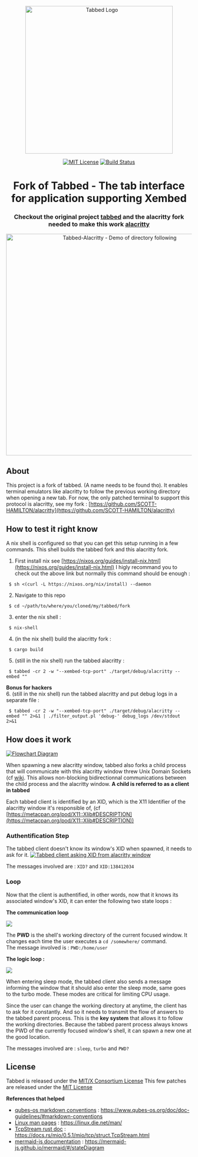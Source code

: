 <p align="center">
    <img width="400" alt="Tabbed Logo" src="https://tools.suckless.org/tabbed/tabbed.png">
</p>

<p align="center">
      <a href="https://scott-hamilton.mit-license.org/"><img alt="MIT License" src="https://img.shields.io/badge/License-MIT-525252.svg?labelColor=292929&logo=creative%20commons&style=for-the-badge" /></a>
	  <a href="https://github.com/SCOTT-HAMILTON/tabbed/actions"><img alt="Build Status" src="https://img.shields.io/endpoint.svg?url=https%3A%2F%2Factions-badge.atrox.dev%2FSCOTT-HAMILTON%2Ftabbed%2Fbadge&style=for-the-badge" /></a>
</p>

<h1 align="center">Fork of Tabbed - The tab interface for application supporting Xembed </h1>
<h3 align="center">Checkout the original project <a href="https://tools.suckless.org/tabbed/">tabbed</a> and the alacritty fork needed to make this work <a href="https://github.com/SCOTT-HAMILTON/alacritty">alacritty</a></h3>

<p align="center">
  <img width="600"
       alt="Tabbed-Alacritty - Demo of directory following"
       src="https://user-images.githubusercontent.com/24496705/114190710-e47e2000-994b-11eb-89e4-0ceef358b251.gif">
</p>

## About

This project is a fork of tabbed. (A name needs to be found tho).
It enables terminal emulators like alacritty to follow the previous working directory when opening a new tab.
For now, the only patched terminal to support this protocol is alacritty, see my fork : [https://github.com/SCOTT-HAMILTON/alacritty](https://github.com/SCOTT-HAMILTON/alacritty)

## How to test it right know

A nix shell is configured so that you can get this setup running in a few commands.
This shell builds the tabbed fork and this alacritty fork.

1. First install nix see [https://nixos.org/guides/install-nix.html](https://nixos.org/guides/install-nix.html)
I higly recommand you to check out the above link but normally this command should be enough : 
```shell_session
 $ sh <(curl -L https://nixos.org/nix/install) --daemon
```
2. Navigate to this repo
```shell_session
 $ cd ~/path/to/where/you/cloned/my/tabbed/fork
```
3. enter the nix shell : 
```shell_session
 $ nix-shell
```
4. (in the nix shell) build the alacritty fork : 
```shell_session
 $ cargo build
```
5. (still in the nix shell) run the tabbed alacritty : 
```shell_session
 $ tabbed -cr 2 -w "--xembed-tcp-port" ./target/debug/alacritty --embed ""
```
**Bonus for hackers**  
6. (still in the nix shell) run the tabbed alacritty and put debug logs in a separate file : 
```shell_session
 $ tabbed -cr 2 -w "--xembed-tcp-port" ./target/debug/alacritty --embed "" 2>&1 | ./filter_output.pl 'debug-' debug_logs /dev/stdout 2>&1
```

## How does it work

[![Flowchart Diagram](https://mermaid.ink/img/eyJjb2RlIjoiZ3JhcGggVERcbiAgICBBW1RhYmJlZCBwYXJlbnQgcHJvY2Vzc11cbiAgICBcbiAgICBBIC0tPnxYSUQgMXwgVEMxW1RhYmJlZCBDbGllbnQgMV1cbiAgICBBIC0tPnxYSUQgMnwgVEMyW1RhYmJlZCBDbGllbnQgMl1cbiAgICBBIC0tPnxYSUQgM3wgVEMzW1RhYmJlZCBDbGllbnQgM11cbiAgICBUQzEgLS0-IEExW0FsYWNyaXR0eSB0YWIgMV1cbiAgICBUQzIgLS0-IEEyW0FsYWNyaXR0eSB0YWIgMl1cbiAgICBUQzMgLS0-IEEzW0FsYWNyaXR0eSB0YWIgM11cbiAgICAiLCJtZXJtYWlkIjp7InRoZW1lIjoiZGFyayJ9LCJ1cGRhdGVFZGl0b3IiOmZhbHNlfQ)](https://mermaid-js.github.io/mermaid-live-editor/#/edit/eyJjb2RlIjoiZ3JhcGggVERcbiAgICBBW1RhYmJlZCBwYXJlbnQgcHJvY2Vzc11cbiAgICBcbiAgICBBIC0tPnxYSUQgMXwgVEMxW1RhYmJlZCBDbGllbnQgMV1cbiAgICBBIC0tPnxYSUQgMnwgVEMyW1RhYmJlZCBDbGllbnQgMl1cbiAgICBBIC0tPnxYSUQgM3wgVEMzW1RhYmJlZCBDbGllbnQgM11cbiAgICBUQzEgLS0-IEExW0FsYWNyaXR0eSB0YWIgMV1cbiAgICBUQzIgLS0-IEEyW0FsYWNyaXR0eSB0YWIgMl1cbiAgICBUQzMgLS0-IEEzW0FsYWNyaXR0eSB0YWIgM11cbiAgICAiLCJtZXJtYWlkIjp7InRoZW1lIjoiZGFyayJ9LCJ1cGRhdGVFZGl0b3IiOmZhbHNlfQ)

When spawning a new alacritty window, tabbed also forks a child process that will communicate with this alacritty window threw Unix Domain Sockets (cf [wiki](https://systemprogrammingatntu.github.io/mp2/unix_socket.html).
This allows non-blocking bidirectionnal communications between the child process and the alacritty window.
**A child is referred to as a client in tabbed**

Each tabbed client is identified by an XID, which is the X11 Identifier of the alacritty window it's responsible of, (cf [https://metacpan.org/pod/X11::Xlib#DESCRIPTION](https://metacpan.org/pod/X11::Xlib#DESCRIPTION))

### Authentification Step 

The tabbed client doesn't know its window's XID when spawned, it needs to ask for it.
[![Tabbed client asking XID from alacritty window](https://mermaid.ink/img/eyJjb2RlIjoic2VxdWVuY2VEaWFncmFtXG4gICAgVGFiYmVkIENsaWVudCAxLT4-K0FsYWNyaXR0eSBUYWIgMTogSGVsbG8gQWxhY3JpdHR5LCB3aGF0J3MgeW91ciBYMTEgV2luZG93IElkZW50aWZpZXIgP1xuICAgIEFsYWNyaXR0eSBUYWIgMS0tPj4tVGFiYmVkIENsaWVudCAxOiBIaSwgbXkgWElEIGlzIDEzODQxMjAzNC5cbiAgICAgICAgICAgICIsIm1lcm1haWQiOnsidGhlbWUiOiJkZWZhdWx0In0sInVwZGF0ZUVkaXRvciI6ZmFsc2V9)](https://mermaid-js.github.io/mermaid-live-editor/#/edit/eyJjb2RlIjoic2VxdWVuY2VEaWFncmFtXG4gICAgVGFiYmVkIENsaWVudCAxLT4-K0FsYWNyaXR0eSBUYWIgMTogSGVsbG8gQWxhY3JpdHR5LCB3aGF0J3MgeW91ciBYMTEgV2luZG93IElkZW50aWZpZXIgP1xuICAgIEFsYWNyaXR0eSBUYWIgMS0tPj4tVGFiYmVkIENsaWVudCAxOiBIaSwgbXkgWElEIGlzIDEzODQxMjAzNC5cbiAgICAgICAgICAgICIsIm1lcm1haWQiOnsidGhlbWUiOiJkZWZhdWx0In0sInVwZGF0ZUVkaXRvciI6ZmFsc2V9)

The messages involved are : 
`XID?` and `XID:138412034`

### Loop

Now that the client is authentified, in other words, now that it knows its associated window's XID, it can enter the following two state loops :  

**The communication loop**

[![](https://mermaid.ink/img/eyJjb2RlIjoic3RhdGVEaWFncmFtLXYyXG4gICAgc3RhdGUgXCJEaWQgSSByZWNlaXZlIGEgbWVzc2FnZSA_XCIgYXMgVDFcbiAgICBzdGF0ZSBcIklmIGl0J3MgYSBQV0QgQW5zd2VyLCBzYXZlIGl0IGZvciBsYXRlclwiIGFzIFNcblxuICAgIFsqXSAtLT4gVDFcbiAgICBUMSAtLT4gTm9cbiAgICBObyAtLT4gVDFcbiAgICBUMSAtLT4gWWVzXG4gICAgWWVzIC0tPiBTXG4gICAgUyAtLT4gVDFcbiIsIm1lcm1haWQiOnsidGhlbWUiOiJkZWZhdWx0In0sInVwZGF0ZUVkaXRvciI6ZmFsc2V9)](https://mermaid-js.github.io/mermaid-live-editor/#/edit/eyJjb2RlIjoic3RhdGVEaWFncmFtLXYyXG4gICAgc3RhdGUgXCJEaWQgSSByZWNlaXZlIGEgbWVzc2FnZSA_XCIgYXMgVDFcbiAgICBzdGF0ZSBcIklmIGl0J3MgYSBQV0QgQW5zd2VyLCBzYXZlIGl0IGZvciBsYXRlclwiIGFzIFNcblxuICAgIFsqXSAtLT4gVDFcbiAgICBUMSAtLT4gTm9cbiAgICBObyAtLT4gVDFcbiAgICBUMSAtLT4gWWVzXG4gICAgWWVzIC0tPiBTXG4gICAgUyAtLT4gVDFcbiIsIm1lcm1haWQiOnsidGhlbWUiOiJkZWZhdWx0In0sInVwZGF0ZUVkaXRvciI6ZmFsc2V9)

The **PWD** is the shell's working directory of the current focused window.
It changes each time the user executes a `cd /somewhere/` command.  
The message involved is : `PWD:/home/user`

**The logic loop :**  

[![](https://mermaid.ink/img/eyJjb2RlIjoic3RhdGVEaWFncmFtLXYyXG4gICAgc3RhdGUgXCJBbSBJIHRoZSBmb2N1c2VkIHRhYiA_XCIgYXMgVDFcbiAgICBzdGF0ZSBcIlNsZWVwIE1vZGVcIiBhcyBTXG4gICAgc3RhdGUgXCJUdXJibyBNb2RlXCIgYXMgVFxuICAgIHN0YXRlIFwiVHJhbnNtaXQgdGhlIHNhdmVkIHNoZWxsIFBXRCB0byB0YWJiZWQgcGFyZW50IHByb2Nlc3MgaWYgYW55IHdhcyByZWNlaXZlZFwiIGFzIFBcbiAgICBzdGF0ZSBcIkFzayB3aW5kb3cgZm9yIHNoZWxsIFBXRFwiIGFzIEExXG5cblxuICAgIFsqXSAtLT4gVDFcbiAgICBUMSAtLT4gTm9cbiAgICBObyAtLT4gU1xuICAgIFMgLS0-IFQxXG4gICAgVDEgLS0-IFllc1xuICAgIFllcyAtLT4gVFxuICAgIFQgLS0-IFBcbiAgICBQIC0tPiBBMVxuICAgIEExIC0tPiBUMSAiLCJtZXJtYWlkIjp7InRoZW1lIjoiZGVmYXVsdCJ9LCJ1cGRhdGVFZGl0b3IiOmZhbHNlfQ)](https://mermaid-js.github.io/mermaid-live-editor/#/edit/eyJjb2RlIjoic3RhdGVEaWFncmFtLXYyXG4gICAgc3RhdGUgXCJBbSBJIHRoZSBmb2N1c2VkIHRhYiA_XCIgYXMgVDFcbiAgICBzdGF0ZSBcIlNsZWVwIE1vZGVcIiBhcyBTXG4gICAgc3RhdGUgXCJUdXJibyBNb2RlXCIgYXMgVFxuICAgIHN0YXRlIFwiVHJhbnNtaXQgdGhlIHNhdmVkIHNoZWxsIFBXRCB0byB0YWJiZWQgcGFyZW50IHByb2Nlc3MgaWYgYW55IHdhcyByZWNlaXZlZFwiIGFzIFBcbiAgICBzdGF0ZSBcIkFzayB3aW5kb3cgZm9yIHNoZWxsIFBXRFwiIGFzIEExXG5cblxuICAgIFsqXSAtLT4gVDFcbiAgICBUMSAtLT4gTm9cbiAgICBObyAtLT4gU1xuICAgIFMgLS0-IFQxXG4gICAgVDEgLS0-IFllc1xuICAgIFllcyAtLT4gVFxuICAgIFQgLS0-IFBcbiAgICBQIC0tPiBBMVxuICAgIEExIC0tPiBUMSAiLCJtZXJtYWlkIjp7InRoZW1lIjoiZGVmYXVsdCJ9LCJ1cGRhdGVFZGl0b3IiOmZhbHNlfQ)

When entering sleep mode, the tabbed client also sends a message informing the window that it should also enter the sleep mode, same goes to the turbo mode.
These modes are critical for limiting CPU usage.

Since the user can change the working directory at anytime, the client has to ask for it constantly.
And so it needs to transmit the flow of answers to the tabbed parent process.
This is the **key system** that allows it to follow the working directories.
Because the tabbed parent process always knows the PWD of the currently focused window's shell, it can spawn a new one at the good location.


The messages involved are : `sleep`, `turbo` and `PWD?`


## License
Tabbed is released under the [MIT/X Consortium License](https://git.suckless.org/tabbed/file/LICENSE.html)
This few patches are released under the [MIT License](https://scott-hamilton.mit-license.org/)

**References that helped**
- [qubes-os markdown conventions] : <https://www.qubes-os.org/doc/doc-guidelines/#markdown-conventions>
- [Linux man pages] : <https://linux.die.net/man/>
- [TcpStream rust doc] : <https://docs.rs/mio/0.5.1/mio/tcp/struct.TcpStream.html>
- [mermaid-js documentation] : <https://mermaid-js.github.io/mermaid/#/stateDiagram>

[//]: # (These are reference links used in the body of this note and get stripped out when the markdown processor does its job. There is no need to format nicely because it shouldn't be seen. Thanks SO - http://stackoverflow.com/questions/4823468/store-comments-in-markdown-syntax)

   [qubes-os markdown conventions]: <https://www.qubes-os.org/doc/doc-guidelines/#markdown-conventions/>
   [linux man pages]: <https://linux.die.net/man/>
   [tcpstream rust doc]: <https://docs.rs/mio/0.5.1/mio/tcp/struct.TcpStream.html>
   [mermaid-js documentation]: <https://mermaid-js.github.io/mermaid/#/stateDiagram>

